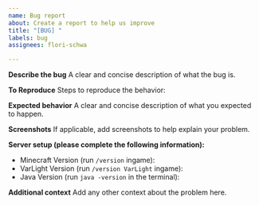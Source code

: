 ```yaml
---
name: Bug report
about: Create a report to help us improve
title: "[BUG] "
labels: bug
assignees: flori-schwa

---
```


**Describe the bug**
A clear and concise description of what the bug is.

**To Reproduce**
Steps to reproduce the behavior:

**Expected behavior**
A clear and concise description of what you expected to happen.

**Screenshots**
If applicable, add screenshots to help explain your problem.

**Server setup (please complete the following information):**
 - Minecraft Version (run `/version` ingame): 
 - VarLight Version (run `/version VarLight` ingame): 
 - Java Version (run `java -version` in the terminal): 

**Additional context**
Add any other context about the problem here.
